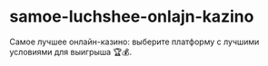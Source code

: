 # samoe-luchshee-onlajn-kazino
Самое лучшее онлайн-казино: выберите платформу с лучшими условиями для выигрыша 🏆💰.
